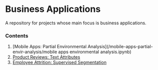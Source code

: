 # Business Applications

A repository for projects whose main focus is business applications.

### Contents

1. [Mobile Apps: Partial Environmental Analysis](/mobile-apps-partial-envir-analysis/mobile apps environmental analysis.ipynb)
2. [Product Reviews: Text Attributes](/text-attributes-product-reviews/reviews.ipynb)
3. [Employee Attrition: Supervised Segmentation](/employee-attrition/attrition.ipynb)
